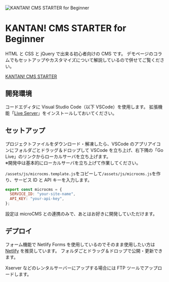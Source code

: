 ![KANTAN! CMS STARTER for Beginner](https://images.microcms-assets.io/assets/3649ca4c219e401883022f9be8faf891/d443ce344a0f48e7881e117ce38025ca/ogp.jpg)

# KANTAN! CMS STARTER for Beginner

HTML と CSS と jQuery で出来る初心者向けの CMS です。
デモページのコラムでもセットアップやカスタマイズについて解説しているので併せてご覧ください。

[KANTAN! CMS STARTER](https://beginner.kantan-cms-starter.com/column/)

## 開発環境

コードエディタに Visual Studio Code（以下 VSCode）を使用します。
拡張機能「[Live Server](https://marketplace.visualstudio.com/items?itemName=ritwickdey.LiveServer)」をインストールしておいてください。

## セットアップ

プロジェクトファイルをダウンロード・解凍したら、VSCode のアプリアイコンにフォルダごとドラッグ＆ドロップして VSCode を立ち上げ、右下隅の「Go Live」のリンクからローカルサーバを立ち上げます。<br>
※開発中は基本的にローカルサーバを立ち上げて作業してください。

`/assets/js/microcms.template.js`をコピーして`/assets/js/microcms.js`を作り、サービス ID と API キーを入力します。

```js
export const microcms = {
  SERVICE_ID: "your-site-name",
  API_KEY: "your-api-key",
};
```

設定は microCMS との連携のみで、あとはお好きに開発していただけます。

## デプロイ

フォーム機能で Netlify Forms を使用しているのでそのまま使用したい方は [Netlify](https://www.netlify.com/) を推奨しています。
フォルダごとドラッグ＆ドロップで公開・更新できます。

Xserver などのレンタルサーバーにアップする場合には FTP ツールでアップロードします。
